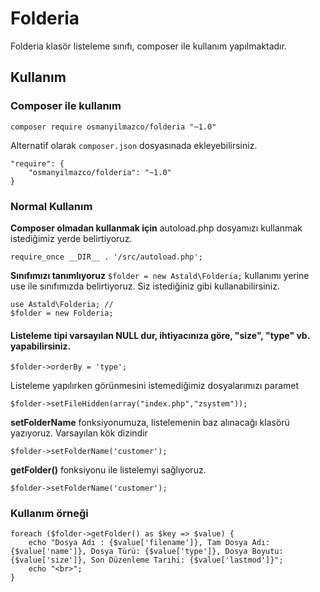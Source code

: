# Folderia
Folderia klasör listeleme sınıfı, composer ile kullanım yapılmaktadır.

## Kullanım
### Composer ile kullanım

```composer require osmanyilmazco/folderia "~1.0"```

Alternatif olarak ```composer.json``` dosyasınada ekleyebilirsiniz.
```
"require": {
    "osmanyilmazco/folderia": "~1.0"
}
```

### Normal Kullanım
**Composer olmadan kullanmak için** autoload.php dosyamızı kullanmak istediğimiz yerde belirtiyoruz.
```
require_once __DIR__ . '/src/autoload.php';
```

**Sınıfımızı tanımlıyoruz** ```$folder = new Astald\Folderia;``` kullanımı yerine use ile sınıfımızda belirtiyoruz.  Siz istediğiniz gibi kullanabilirsiniz.
```
use Astald\Folderia; // 
$folder = new Folderia;
```

#### Listeleme tipi varsayılan NULL dur, ihtiyacınıza göre, **"size", "type"** vb. yapabilirsiniz.

```
$folder->orderBy = 'type';
```

Listeleme yapılırken görünmesini istemediğimiz dosyalarımızı paramet
```
$folder->setFileHidden(array("index.php","zsystem"));
```

**setFolderName** fonksiyonumuza, listelemenin baz alınacağı klasörü yazıyoruz. Varsayılan kök dizindir
```
$folder->setFolderName('customer');
```

**getFolder()** fonksiyonu ile listelemyi sağlıyoruz.
```
$folder->setFolderName('customer');
```

### Kullanım örneği
```
foreach ($folder->getFolder() as $key => $value) {
	echo "Dosya Adı : {$value['filename']}, Tam Dosya Adı: {$value['name']}, Dosya Türü: {$value['type']}, Dosya Boyutu: {$value['size']}, Son Düzenleme Tarihi: {$value['lastmod']}";
	echo "<br>";
}
```
